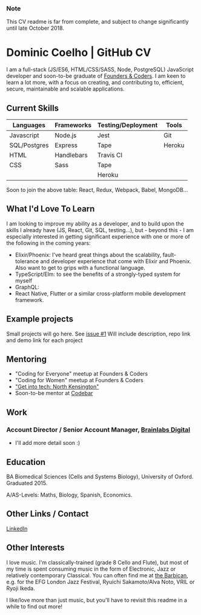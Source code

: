 ### Note
This CV readme is far from complete, and subject to change significantly until late October 2018.

# Dominic Coelho | GitHub CV
I am a full-stack (JS/ES6, HTML/CSS/SASS, Node, PostgreSQL) JavaScript developer and soon-to-be graduate of [Founders & Coders](https://foundersandcoders.com/). I am keen to learn a lot more, with a focus on creating, and contributing to, efficient, secure, maintainable and scalable applications.

## Current Skills
| Languages   | Frameworks       | Testing/Deployment    | Tools            | 
| --------    | --------         | --------              | -------------    | 
| Javascript  | Node.js          | Jest                  | Git              | 
| SQL/Postgres| Express          | Tape                  | Heroku           |
| HTML        | Handlebars       | Travis CI             |                  |
| CSS         | Sass             | Tape                  |                  |
|             |                  | Heroku                |                  | 

Soon to join the above table: React, Redux, Webpack, Babel, MongoDB...

## What I'd Love To Learn
I am looking to improve my ability as a developer, and to build upon the skills I already have (JS, React, Git, SQL, testing...), but - beyond this - I am especially interested in getting significant experience with one or more of the following in the coming years:
* Elixir/Phoenix: I've heard great things about the scalability, fault-tolerance and developer experience that come with Elixir and Phoenix. Also want to get to grips with a functional language.
* TypeScript/Elm: to see the benefits of a strongly-typed system for myself
* GraphQL: 
* React Native, Flutter or a similar cross-platform mobile development framework.

## Example projects
Small projects will go here. 
See [issue #1](https://github.com/VirtualDOMinic/cv/issues/1)
Will include description, repo link and demo link for each project

## Mentoring
* "Coding for Everyone" meetup at Founders & Coders
* "Coding for Women" meetup at Founders & Coders
* ["Get into tech: North Kensington"](https://thekandcfoundation.com/latest/get-into-tech-north-kensington-free-course/)
* Soon-to-be mentor at [Codebar](https://codebar.io/)

## Work
### Account Director / Senior Account Manager, [Brainlabs Digital](https://www.brainlabsdigital.com/)
* I'll add more detail soon :)

## Education
BA Biomedical Sciences (Cells and Systems Biology), University of Oxford. Graduated 2015.

A/AS-Levels: Maths, Biology, Spanish, Economics.

## Other Links / Contact
[LinkedIn](https://www.linkedin.com/in/domcoelho/)

## Other Interests
I love music. I'm classically-trained (grade 8 Cello and Flute), but most of my time is spent consuming music in the form of Electronic, Jazz or relatively contemporary Classical. You can often find me at [the Barbican](https://www.barbican.org.uk/), e.g. for the EFG London Jazz Festival, Ryuichi Sakamoto/Alva Noto, VRIL or Ryoji Ikeda.

I like/love more than just music, but you'll have to revisit this readme in a while to find out more!
